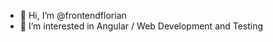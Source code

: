 - 👋 Hi, I’m @frontendflorian
- 👀 I’m interested in Angular / Web Development and Testing

<!---
frontendflorian/frontendflorian is a ✨ special ✨ repository because its `README.md` (this file) appears on your GitHub profile.
You can click the Preview link to take a look at your changes.
--->
